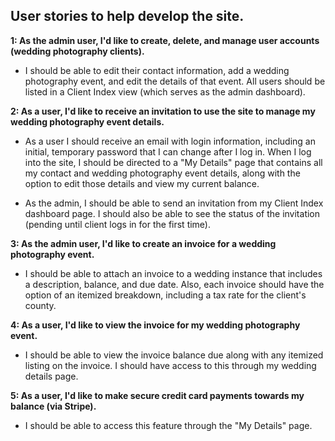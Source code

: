 ## User stories to help develop the site.

**1: As the admin user, I'd like to create, delete, and manage user accounts (wedding photography clients).**

 - I should be able to edit their contact information, add a wedding photography event, and edit the details of that event. All users should be listed in a Client Index view (which serves as the admin dashboard).

**2: As a user, I'd like to receive an invitation to use the site to manage my wedding photography event details.**

 - As a user I should receive an email with login information, including an initial, temporary password that I can change after I log in. When I log into the site, I should be directed to a "My Details" page that contains all my contact and wedding photography event details, along with the option to edit those details and view my current balance.
 
 - As the admin, I should be able to send an invitation from my Client Index dashboard page. I should also be able to see the status of the invitation (pending until client logs in for the first time).

**3: As the admin user, I'd like to create an invoice for a wedding photography event.**

 - I should be able to attach an invoice to a wedding instance that includes a description, balance, and due date. Also, each invoice should have the option of an itemized breakdown, including a tax rate for the client's county.
 
**4: As a user, I'd like to view the invoice for my wedding photography event.**

 - I should be able to view the invoice balance due along with any itemized listing on the invoice. I should have access to this through my wedding details page.

**5: As a user, I'd like to make secure credit card payments towards my balance (via Stripe).**

 - I should be able to access this feature through the "My Details" page.
